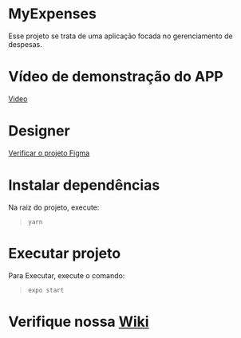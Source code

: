 # MyExpenses

Esse projeto se trata de uma aplicação focada no gerenciamento de despesas.

# Vídeo de demonstração do APP
[Video](https://youtu.be/WTprvvJxiiI)

# Designer
[Verificar o projeto Figma](https://www.figma.com/proto/kFNWKYSUQqBlTlCt4Vesfe/My-Expenses?node-id=13%3A210&scaling=scale-down&page-id=0%3A1)

# Instalar dependências
Na raiz do projeto, execute:
> `yarn`

# Executar projeto
Para Executar, execute o comando:
> `expo start`

# Verifique nossa [Wiki](https://github.com/RodrigoElyel/Sofit-Expenses/wiki)

